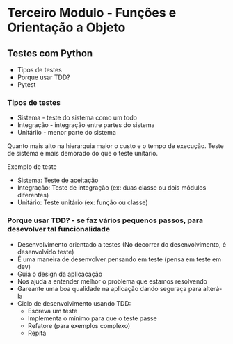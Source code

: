 # Terceiro Modulo - Funções e Orientação a Objeto

## Testes com Python

+ Tipos de testes
+ Porque usar TDD?
+ Pytest

### Tipos de testes

+ Sistema - teste do sistema como um todo
+ Integração - integração entre partes do sistema
+ Unitáriio - menor parte do sistema

Quanto mais alto na hierarquia maior o custo e o tempo de execução.
Teste de sistema é mais demorado do que o teste unitário.

Exemplo de teste

+ Sistema: Teste de aceitação
+ Integração: Teste de integração (ex: duas classe ou dois módulos diferentes)
+ Unitário: Teste unitário (ex: função ou classe)

### Porque usar TDD? - se faz vários pequenos passos, para desevolver tal funcionalidade

+ Desenvolvimento orientado a testes (No decorrer do desenvolvimento, é desenvolvido teste)
+ É uma maneira de desenvolver pensando em teste (pensa em teste em dev)
+ Guia o design da aplicacação
+ Nos ajuda a entender melhor o problema que estamos resolvendo
+ Gareante uma boa qualidade na aplicação dando seguraça para alterá-la
+ Ciclo de desenvolvimento usando TDD:
    * Escreva um teste
    * Implementa o mínimo para que o teste passe
    * Refatore (para exemplos complexo)
    * Repita
